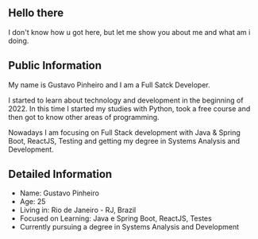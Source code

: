 ## Hello there

I don't know how u got here, but let me show you about me and what am i doing.

## Public Information

My name is Gustavo Pinheiro and I am a Full Satck Developer.

I started to learn about technology and development in the beginning of 2022. In this time I started my studies with Python, took a free course and then got to know other areas of programming.

Nowadays I am focusing on Full Stack development with Java & Spring Boot, ReactJS, Testing and getting my degree in Systems Analysis and Development.

## Detailed Information

- Name: Gustavo Pinheiro
- Age: 25
- Living in: Rio de Janeiro - RJ, Brazil
- Focused on Learning: Java e Spring Boot, ReactJS, Testes
- Currently pursuing a degree in Systems Analysis and Development
